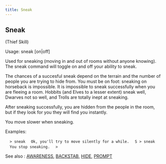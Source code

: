 ```yaml
---
title: Sneak
---
```


## Sneak

(Thief Skill)

Usage: sneak \[on\|off\]

Used for sneaking (moving in and out of rooms without anyone knowing).
The sneak command will toggle on and off your ability to sneak.

The chances of a succesful sneak depend on the terrain and the number of
people you are trying to hide from. You must be on foot: sneaking on
horseback is impossible. It is impossible to sneak successfully when you
are fleeing a room. Hobbits (and Elves to a lesser extent) sneak well,
Dwarves not so well, and Trolls are totally inept at sneaking.

After sneaking successfully, you are hidden from the people in the room,
but if they look for you they will find you instantly.

You move slower when sneaking.

Examples:

`  > sneak`
`  Ok, you'll try to move silently for a while.`
`  S > sneak`
`  You stop sneaking.`
`  >`

See also : [AWARENESS](AWARENESS "wikilink"),
[BACKSTAB](BACKSTAB "wikilink"), [HIDE](HIDE "wikilink"),
[PROMPT](PROMPT "wikilink")